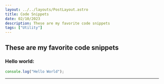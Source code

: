 ```yaml
---
layout: ../../layouts/PostLayout.astro
title: Code Snippets
date: 02/10/2023
description: These are my favorite code snippets
tags: ["Utility"]
---
```


## These are my favorite code snippets

### Hello world:

```js
console.log("Hello World");
```

---
